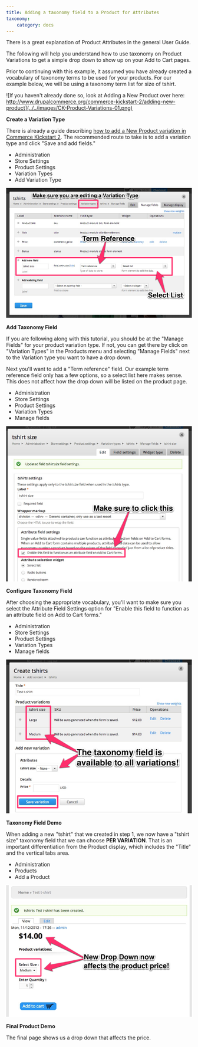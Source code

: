 ```yaml
---
title: Adding a taxonomy field to a Product for Attributes
taxonomy:
    category: docs
---
```


<p>There is a great explanation of <a hreg="/user-guide/product-attributes-variations">Product Attributes</a> in the general User Guide. </p>

<p>The following will help you understand how to use taxonomy on Product Variations to get a simple drop down to show up on your Add to Cart pages.</p>

<p>Prior to continuing with this example, it assumed you have already created a vocabulary of taxonomy terms to be used for your products. For our example below, we will be using a taxonomy term list for size of tshirt.</p>

![If you haven't already done so, look at Adding a New Product over here: http://www.drupalcommerce.org/commerce-kickstart-2/adding-new-product](../../images/CK-Product-Variations-01.png)

**Create a Variation Type**

<p>There is already a guide describing <a href="/commerce-kickstart-2/adding-new-product">how to add a New Product variation in Commerce Kickstart 2</a>. The recommended route to take is to add a variation type and click "Save and add fields."</p>

<ul class="screenshot_breadcrumbs">
    <li class="first">Administration</li>
    <li>Store Settings</li>
    <li>Product Settings</li>
    <li>Variation Types</li>
    <li class="last">Add Variation Type</li>
</ul>

![Simply add a taxonomy field.](../../images/CK-Product-Variations-02.png)

**Add Taxonomy Field**

<p>If you are following along with this tutorial, you should be at the "Manage Fields" for your product variation type. If not, you can get there by click on "Variation Types" in the Products menu and selecting "Manage Fields" next to the Variation type you want to have a drop down.</p>
<p>Next you'll want to add a "Term reference" field. Our example term reference field only has a few options, so a select list here makes sense. This does not affect how the drop down will be listed on the product page.</p>


<ul class="screenshot_breadcrumbs">
    <li class="first">Administration</li>
    <li>Store Settings</li>
    <li>Product Settings</li>
    <li>Variation Types</li>
    <li class="last">Manage fields</li>
</ul>

![Simply configure a taxonomy field.](../../images/CK-Product-Variations-03.png)

**Configure Taxonomy Field**

<p>After choosing the appropriate vocabulary, you'll want to make sure you select the Attribute Field Settings option for "Enable this field to function as an attribute field on Add to Cart forms."</p>


<ul class="screenshot_breadcrumbs">
    <li class="first">Administration</li>
    <li>Store Settings</li>
    <li>Product Settings</li>
    <li>Variation Types</li>
    <li class="last">Manage fields</li>
</ul>

![Demonstrating the Taxonomy field.](../../images/CK-Product-Variations-04.png)

**Taxonomy Field Demo**

<p>When adding a new "tshirt" that we created in step 1, we now have a "tshirt size" taxonomy field that we can choose <strong>PER VARIATION</strong>. That is an important differentiation from the Product display, which includes the "Title" and the vertical tabs area.</p>

<ul class="screenshot_breadcrumbs">
    <li class="first">Administration</li>
    <li>Products</li>
    <li class="last">Add a Product</li>
</ul>

![The final page shows us a drop down that affects the price.](../../images/CK-Product-Variations-05.png)

**Final Product Demo**

<p>The final page shows us a drop down that affects the price.</p>